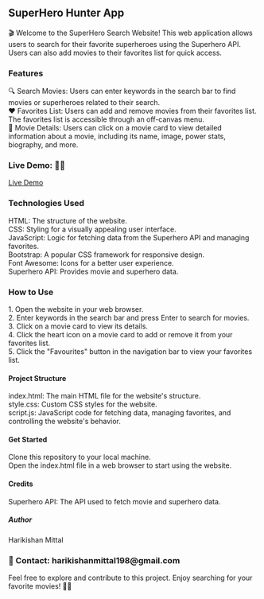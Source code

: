 <h2>SuperHero Hunter App </h2>
🎬 Welcome to the SuperHero Search Website! This web application allows users to search for their favorite superheroes using the Superhero API. Users can also add movies to their favorites list for quick access.

<h3>Features </h3>
🔍 Search Movies: Users can enter keywords in the search bar to find movies or superheroes related to their search.
 <br/>
❤️ Favorites List: Users can add and remove movies from their favorites list. The favorites list is accessible through an off-canvas menu.
<br/>
📜 Movie Details: Users can click on a movie card to view detailed information about a movie, including its name, image, power stats, biography, and more.
<br/>

<h3>Live Demo: 🦸‍♀️ </h3> <a href="https://harikishan98.github.io/Super-hero-hunter-app/" target="_blank">Live Demo</a>


<h3>Technologies Used </h3>
HTML: The structure of the website. <br/>
CSS: Styling for a visually appealing user interface. <br/>
JavaScript: Logic for fetching data from the Superhero API and managing favorites. <br/>
Bootstrap: A popular CSS framework for responsive design.  <br/>
Font Awesome: Icons for a better user experience.  <br/>
Superhero API: Provides movie and superhero data.  <br/>

<h3>How to Use </h3>
1. Open the website in your web browser. <br/>
2. Enter keywords in the search bar and press Enter to search for movies. <br/>
3. Click on a movie card to view its details. <br/>
4. Click the heart icon on a movie card to add or remove it from your favorites list. <br/>
5. Click the "Favourites" button in the navigation bar to view your favorites list. <br/>

<h4>Project Structure</h4>
index.html: The main HTML file for the website's structure. <br/>
style.css: Custom CSS styles for the website. <br/>
script.js: JavaScript code for fetching data, managing favorites, and controlling the website's behavior. <br/>

<h4>Get Started </h4>
Clone this repository to your local machine. <br/>
Open the index.html file in a web browser to start using the website. <br/>

<h4>Credits </h4>
Superhero API: The API used to fetch movie and superhero data.
<h5>Author </h5>
Harikishan Mittal

<h3>📧 Contact: harikishanmittal198@gmail.com  </h3>

Feel free to explore and contribute to this project. Enjoy searching for your favorite movies! 🍿🎉
